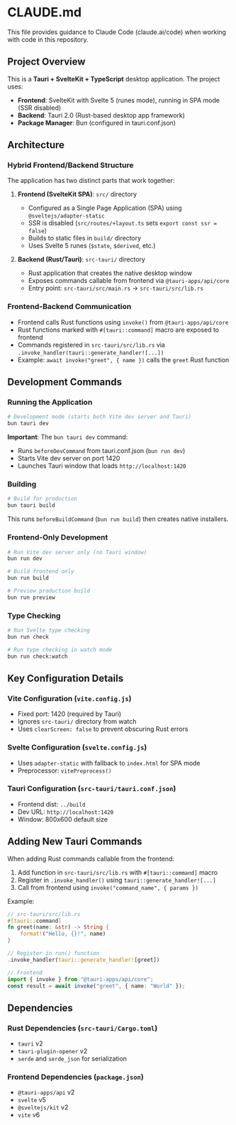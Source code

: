 # CLAUDE.md

This file provides guidance to Claude Code (claude.ai/code) when working with code in this repository.

## Project Overview

This is a **Tauri + SvelteKit + TypeScript** desktop application. The project uses:
- **Frontend**: SvelteKit with Svelte 5 (runes mode), running in SPA mode (SSR disabled)
- **Backend**: Tauri 2.0 (Rust-based desktop app framework)
- **Package Manager**: Bun (configured in tauri.conf.json)

## Architecture

### Hybrid Frontend/Backend Structure

The application has two distinct parts that work together:

1. **Frontend (SvelteKit SPA)**: `src/` directory
   - Configured as a Single Page Application (SPA) using `@sveltejs/adapter-static`
   - SSR is disabled (`src/routes/+layout.ts` sets `export const ssr = false`)
   - Builds to static files in `build/` directory
   - Uses Svelte 5 runes (`$state`, `$derived`, etc.)

2. **Backend (Rust/Tauri)**: `src-tauri/` directory
   - Rust application that creates the native desktop window
   - Exposes commands callable from frontend via `@tauri-apps/api/core`
   - Entry point: `src-tauri/src/main.rs` → `src-tauri/src/lib.rs`

### Frontend-Backend Communication

- Frontend calls Rust functions using `invoke()` from `@tauri-apps/api/core`
- Rust functions marked with `#[tauri::command]` macro are exposed to frontend
- Commands registered in `src-tauri/src/lib.rs` via `.invoke_handler(tauri::generate_handler![...])`
- Example: `await invoke("greet", { name })` calls the `greet` Rust function

## Development Commands

### Running the Application

```bash
# Development mode (starts both Vite dev server and Tauri)
bun tauri dev
```

**Important**: The `bun tauri dev` command:
- Runs `beforeDevCommand` from tauri.conf.json (`bun run dev`)
- Starts Vite dev server on port 1420
- Launches Tauri window that loads `http://localhost:1420`

### Building

```bash
# Build for production
bun tauri build
```

This runs `beforeBuildCommand` (`bun run build`) then creates native installers.

### Frontend-Only Development

```bash
# Run Vite dev server only (no Tauri window)
bun run dev

# Build frontend only
bun run build

# Preview production build
bun run preview
```

### Type Checking

```bash
# Run Svelte type checking
bun run check

# Run type checking in watch mode
bun run check:watch
```

## Key Configuration Details

### Vite Configuration (`vite.config.js`)
- Fixed port: 1420 (required by Tauri)
- Ignores `src-tauri/` directory from watch
- Uses `clearScreen: false` to prevent obscuring Rust errors

### Svelte Configuration (`svelte.config.js`)
- Uses `adapter-static` with fallback to `index.html` for SPA mode
- Preprocessor: `vitePreprocess()`

### Tauri Configuration (`src-tauri/tauri.conf.json`)
- Frontend dist: `../build`
- Dev URL: `http://localhost:1420`
- Window: 800x600 default size

## Adding New Tauri Commands

When adding Rust commands callable from the frontend:

1. Add function in `src-tauri/src/lib.rs` with `#[tauri::command]` macro
2. Register in `.invoke_handler()` using `tauri::generate_handler![...]`
3. Call from frontend using `invoke("command_name", { params })`

Example:
```rust
// src-tauri/src/lib.rs
#[tauri::command]
fn greet(name: &str) -> String {
    format!("Hello, {}!", name)
}

// Register in run() function
.invoke_handler(tauri::generate_handler![greet])
```

```typescript
// Frontend
import { invoke } from "@tauri-apps/api/core";
const result = await invoke("greet", { name: "World" });
```

## Dependencies

### Rust Dependencies (`src-tauri/Cargo.toml`)
- `tauri` v2
- `tauri-plugin-opener` v2
- `serde` and `serde_json` for serialization

### Frontend Dependencies (`package.json`)
- `@tauri-apps/api` v2
- `svelte` v5
- `@sveltejs/kit` v2
- `vite` v6
